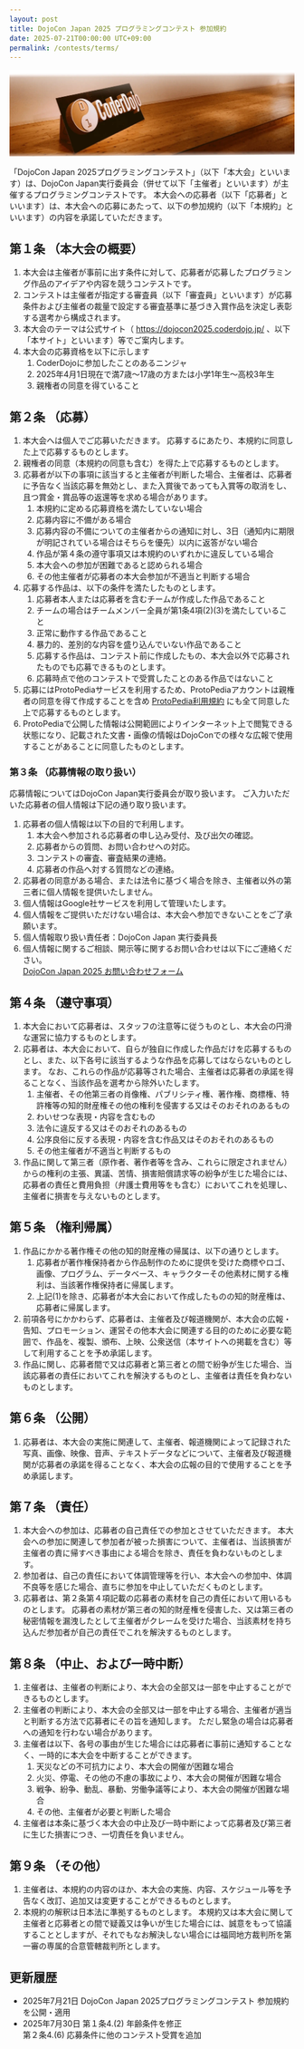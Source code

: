 ```yaml
---
layout: post
title: DojoCon Japan 2025 プログラミングコンテスト 参加規約
date: 2025-07-21T00:00:00 UTC+09:00
permalink: /contests/terms/
---
```

<img src="/img/common/coderdojo-nameplate.webp" loading="lazy" alt="DojoCon Japan Cover Photo"
  title="DojoCon Japan Cover Photo" class="mb-4" />

<p>
  「DojoCon Japan 2025プログラミングコンテスト」（以下「本⼤会」といいます）は、DojoCon Japan実⾏委員会（併せて以下「主催者」といいます）が主催するプログラミングコンテストです。
  本⼤会への応募者（以下「応募者」といいます）は、本⼤会への応募にあたって、以下の参加規約（以下「本規約」といいます）の内容を承諾していただきます。
</p>

<h2>第１条 （本⼤会の概要）</h2>

<ol>
  <li>本⼤会は主催者が事前に出す条件に対して、応募者が応募したプログラミング作品のアイデアや内容を競うコンテストです。</li>
  <li>コンテストは主催者が指定する審査員（以下「審査員」といいます）が応募条件および主催者の裁量で設定する審査基準に基づき⼊賞作品を決定し表彰する選考から構成されます。</li>
  <li>本⼤会のテーマは公式サイト（ <a href="https://dojocon2025.coderdojo.jp/">https://dojocon2025.coderdojo.jp/</a> 、以下「本サイト」といいます）等でご案内します。</li>
  <li>
    本⼤会の応募資格を以下に⽰します
    <ol>
      <li>CoderDojoに参加したことのあるニンジャ</li>
      <li>2025年4⽉1⽇現在で満7歳〜17歳の⽅または小学1年生～高校3年生</li>
      <li>親権者の同意を得ていること </li>
    </ol>
  </li>
</ol>

<h2>第２条 （応募）</h2>

<ol>
  <li>
    本⼤会へは個⼈でご応募いただきます。
    応募するにあたり、本規約に同意した上で応募するものとします。
  </li>
  <li>親権者の同意（本規約の同意も含む）を得た上で応募するものとします。</li>

  <li>
    応募者が以下の事項に該当すると主催者が判断した場合、主催者は、応募者に予告なく当該応募を無効とし、また⼊賞後であっても⼊賞等の取消をし、且つ賞⾦・賞品等の返還等を求める場合があります。
    <ol>
      <li>本規約に定める応募資格を満たしていない場合</li>
      <li>応募内容に不備がある場合</li>
      <li>応募内容の不備についての主催者からの通知に対し、3⽇（通知内に期限が明記されている場合はそちらを優先）以内に返答がない場合</li>
      <li>作品が第４条の遵守事項⼜は本規約のいずれかに違反している場合</li>
      <li>本⼤会への参加が困難であると認められる場合</li>
      <li>その他主催者が応募者の本⼤会参加が不適当と判断する場合</li>
    </ol>
  </li>

  <li>
    応募する作品は、以下の条件を満たしたものとします。
    <ol>
      <li>応募者本⼈または応募者を含むチームが作成した作品であること</li>
      <li>チームの場合はチームメンバー全員が第1条4項(2)(3)を満たしていること</li>
      <li>正常に動作する作品であること</li>
      <li>暴⼒的、差別的な内容を盛り込んでいない作品であること</li>
      <li>応募する作品は、コンテスト前に作成したもの、本⼤会以外で応募されたものでも応募できるものとします。</li>
      <li>応募時点で他のコンテストで受賞したことのある作品ではないこと</li>
    </ol>
  </li>

  <li>応募にはProtoPediaサービスを利用するため、ProtoPediaアカウントは親権者の同意を得て作成することを含め <a href="https://protopedia.net/terms" target="_blank">ProtoPedia利用規約</a> にも全て同意した上で応募するものとします。</li>
  <li>ProtoPediaで公開した情報は公開範囲によりインターネット上で閲覧できる状態になり、記載された文書・画像の情報はDojoConでの様々な広報で使用することがあることに同意したものとします。</li>
</ol>

<h3>第３条 （応募情報の取り扱い）</h3>

<p>
  応募情報についてはDojoCon Japan実⾏委員会が取り扱います。
  ご⼊⼒いただいた応募者の個⼈情報は下記の通り取り扱います。
</p>

<ol>
  <li>
    応募者の個⼈情報は以下の⽬的で利⽤します。
    <ol>
      <li>本⼤会へ参加される応募者の申し込み受付、及び出⽋の確認。</li>
      <li>応募者からの質問、お問い合わせへの対応。</li>
      <li>コンテストの審査、審査結果の連絡。</li>
      <li>応募者の作品へ対する質問などの連絡。</li>
    </ol>
  </li>

  <li>応募者の同意がある場合、または法令に基づく場合を除き、主催者以外の第三者に個⼈情報を提供いたしません。</li>
  <li>個⼈情報はGoogle社サービスを利⽤して管理いたします。</li>
  <li>個⼈情報をご提供いただけない場合は、本⼤会へ参加できないことをご了承願います。</li>
  <li>個⼈情報取り扱い責任者：DojoCon Japan 実⾏委員⻑</li>
  <li>
    個⼈情報に関するご相談、開⽰等に関するお問い合わせは以下にご連絡ください。 <br>
    <a href="{{ site.contact }}" target="_blank">DojoCon Japan 2025 お問い合わせフォーム</a>
  </li>
</ol>

<h2>第４条 （遵守事項）</h2>

<ol>
  <li>本⼤会において応募者は、スタッフの注意等に従うものとし、本⼤会の円滑な運営に協⼒するものとします。</li>

  <li>
    応募者は、本⼤会において、⾃らが独⾃に作成した作品だけを応募するものとし、また、以下各号に該当するような作品を応募してはならないものとします。
    なお、これらの作品が応募等された場合、主催者は応募者の承諾を得ることなく、当該作品を選考から除外いたします。
    <ol>
      <li>主催者、その他第三者の肖像権、パブリシティ権、著作権、商標権、特許権等の知的財産権その他の権利を侵害する⼜はそのおそれのあるもの</li>
      <li>わいせつな表現・内容を含むもの</li>
      <li>法令に違反する⼜はそのおそれのあるもの</li>
      <li>公序良俗に反する表現・内容を含む作品⼜はそのおそれのあるもの</li>
      <li>その他主催者が不適当と判断するもの</li>
    </ol>
  </li>

  <li>作品に関して第三者（原作者、著作者等を含み、これらに限定されません）からの権利の主張、異議、苦情、損害賠償請求等の紛争が⽣じた場合には、応募者の責任と費⽤負担（弁護⼠費⽤等をも含む）においてこれを処理し、主催者に損害を与えないものとします。</li>
</ol>

<h2>第５条 （権利帰属）</h2>

<ol>
  <li>
    作品にかかる著作権その他の知的財産権の帰属は、以下の通りとします。
    <ol>
      <li>応募者が著作権保持者から作品制作のために提供を受けた商標やロゴ、画像、プログラム、データベース、キャラクターその他素材に関する権利は、当該著作権保持者に帰属します。</li>
      <li>上記(1)を除き、応募者が本⼤会において作成したものの知的財産権は、応募者に帰属します。</li>
    </ol>
  </li>

  <li>前項各号にかかわらず、応募者は、主催者及び報道機関が、本⼤会の広報・告知、プロモーション、運営その他本⼤会に関連する⽬的のために必要な範囲で、作品を、複製、頒布、上映、公衆送信（本サイトへの掲載を含む）等して利⽤することを予め承諾します。</li>
  <li>作品に関し、応募者間で⼜は応募者と第三者との間で紛争が⽣じた場合、当該応募者の責任においてこれを解決するものとし、主催者は責任を負わないものとします。</li>
</ol>

<h2>第６条 （公開）</h2>

<ol>
  <li>応募者は、本⼤会の実施に関連して、主催者、報道機関によって記録された写真、画像、映像、⾳声、テキストデータなどについて、主催者及び報道機関が応募者の承諾を得ることなく、本⼤会の広報の⽬的で使⽤することを予め承諾します。</li>
</ol>

<h2>第７条 （責任）</h2>

<ol>
  <li>
    本⼤会への参加は、応募者の⾃⼰責任での参加とさせていただきます。
    本⼤会への参加に関連して参加者が被った損害について、主催者は、当該損害が主催者の責に帰すべき事由による場合を除き、責任を負わないものとします。
  </li>
  <li>参加者は、⾃⼰の責任において体調管理等を⾏い、本⼤会への参加中、体調不良等を感じた場合、直ちに参加を中⽌していただくものとします。</li>
  <li>
    応募者は、第２条第４項記載の応募者の素材を⾃⼰の責任において⽤いるものとします。
    応募者の素材が第三者の知的財産権を侵害した、⼜は第三者の秘密情報を漏洩したとして主催者がクレームを受けた場合、当該素材を持ち込んだ参加者が⾃⼰の責任でこれを解決するものとします。
  </li>
</ol>

<h2>第８条 （中⽌、および⼀時中断）</h2>

<ol>
  <li>主催者は、主催者の判断により、本⼤会の全部⼜は⼀部を中⽌することができるものとします。</li>
  <li>
    主催者の判断により、本⼤会の全部⼜は⼀部を中⽌する場合、主催者が適当と判断する⽅法で応募者にその旨を通知します。
    ただし緊急の場合は応募者への通知を⾏わない場合があります。
  </li>

  <li>
    主催者は以下、各号の事由が⽣じた場合には応募者に事前に通知することなく、⼀時的に本⼤会を中断することができます。
    <ol>
      <li>天災などの不可抗⼒により、本⼤会の開催が困難な場合</li>
      <li>⽕災、停電、その他の不慮の事故により、本⼤会の開催が困難な場合</li>
      <li>戦争、紛争、動乱、暴動、労働争議等により、本⼤会の開催が困難な場合</li>
      <li>その他、主催者が必要と判断した場合</li>
    </ol>
  </li>

  <li>主催者は本条に基づく本⼤会の中⽌及び⼀時中断によって応募者及び第三者に⽣じた損害につき、⼀切責任を負いません。</li>
</ol>

<h2>第９条 （その他）</h2>

<ol>
  <li>主催者は、本規約の内容のほか、本⼤会の実施、内容、スケジュール等を予告なく改訂、追加⼜は変更することができるものとします。</li>
  <li>
    本規約の解釈は⽇本法に準拠するものとします。
    本規約⼜は本⼤会に関して主催者と応募者との間で疑義⼜は争いが⽣じた場合には、誠意をもって協議することとしますが、それでもなお解決しない場合には福岡地⽅裁判所を第⼀審の専属的合意管轄裁判所とします。
  </li>
</ol>

<h2>更新履歴</h2>

<ul>
  <li>
    <time class="inline-block" datetime="2025-07-21">2025年7⽉21⽇</time>
    <span class="inline-block align-top ml-4">
      DojoCon Japan 2025プログラミングコンテスト 参加規約を公開・適⽤
    </span>
  </li>
  <li>
    <time class="inline-block" datetime="2025-07-30">2025年7⽉30⽇</time>
    <span class="inline-block align-top ml-4">
      第１条4.(2) 年齢条件を修正<br>
      第２条4.(6) 応募条件に他のコンテスト受賞を追加
    </span>
  </li>
</ul>
